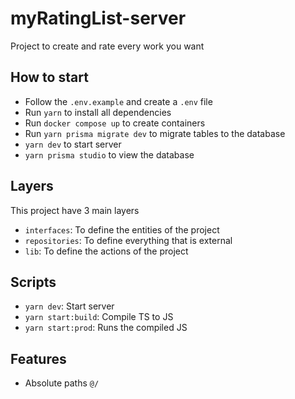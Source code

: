 # myRatingList-server

Project to create and rate every work you want

## How to start
- Follow the `.env.example` and create a `.env` file
- Run `yarn` to install all dependencies
- Run `docker compose up` to create containers
- Run `yarn prisma migrate dev` to migrate tables to the database
- `yarn dev` to start server
- `yarn prisma studio` to view the database

## Layers

This project have 3 main layers

- `interfaces`: To define the entities of the project
- `repositories`: To define everything that is external
- `lib`: To define the actions of the project

## Scripts

- `yarn dev`: Start server
- `yarn start:build`: Compile TS to JS
- `yarn start:prod`: Runs the compiled JS

## Features

- Absolute paths `@/`
